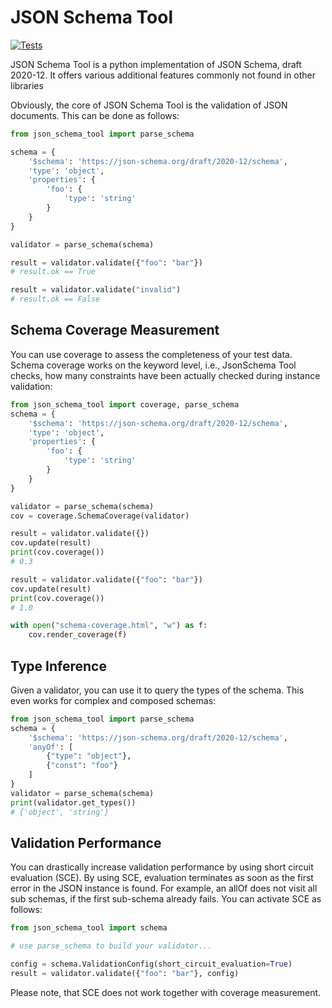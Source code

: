 # JSON Schema Tool

[![Tests](https://github.com/ifak/json_schema_tool/actions/workflows/check.yml/badge.svg)](https://github.com/ifak/json_schema_tool/actions/workflows/check.yml)

JSON Schema Tool is a python implementation of JSON Schema, draft 2020-12.
It offers various additional features commonly not found in other libraries

Obviously, the core of JSON Schema Tool is the validation of JSON documents.
This can be done as follows:

```python
from json_schema_tool import parse_schema

schema = {
    '$schema': 'https://json-schema.org/draft/2020-12/schema',
    'type': 'object',
    'properties': {
        'foo': {
            'type': 'string'
        }
    }
}

validator = parse_schema(schema)

result = validator.validate({"foo": "bar"})
# result.ok == True

result = validator.validate("invalid")
# result.ok == False

```

## Schema Coverage Measurement
You can use coverage to assess the completeness of your test data.
Schema coverage works on the keyword level, i.e., JsonSchema Tool checks, how many constraints have been actually checked during instance validation:

```python
from json_schema_tool import coverage, parse_schema
schema = {
    '$schema': 'https://json-schema.org/draft/2020-12/schema',
    'type': 'object',
    'properties': {
        'foo': {
            'type': 'string'
        }
    }
}

validator = parse_schema(schema)
cov = coverage.SchemaCoverage(validator)

result = validator.validate({})
cov.update(result)
print(cov.coverage())
# 0.3

result = validator.validate({"foo": "bar"})
cov.update(result)
print(cov.coverage())
# 1.0

with open("schema-coverage.html", "w") as f:
    cov.render_coverage(f)
```

## Type Inference
Given a validator, you can use it to query the types of the schema.
This even works for complex and composed schemas:
```python
from json_schema_tool import parse_schema
schema = {
    '$schema': 'https://json-schema.org/draft/2020-12/schema',
    'anyOf': [
        {"type": "object"},
        {"const": "foo"}
    ]
}
validator = parse_schema(schema)
print(validator.get_types())
# {'object', 'string'}
```

## Validation Performance
You can drastically increase validation performance by using short circuit evaluation (SCE).
By using SCE, evaluation terminates as soon as the first error in the JSON instance is found.
For example, an allOf does not visit all sub schemas, if the first sub-schema already fails.
You can activate SCE as follows:

```python
from json_schema_tool import schema

# use parse_schema to build your validator...

config = schema.ValidationConfig(short_circuit_evaluation=True)
result = validator.validate({"foo": "bar"}, config)
```
Please note, that SCE does not work together with coverage measurement.
